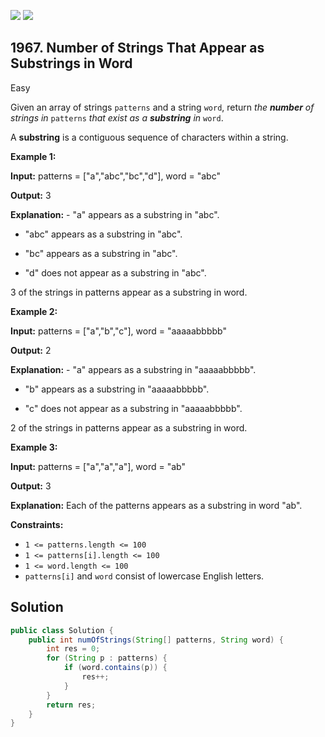 [![](https://img.shields.io/github/stars/javadev/LeetCode-in-Java?label=Stars&style=flat-square)](https://github.com/javadev/LeetCode-in-Java)
[![](https://img.shields.io/github/forks/javadev/LeetCode-in-Java?label=Fork%20me%20on%20GitHub%20&style=flat-square)](https://github.com/javadev/LeetCode-in-Java/fork)

## 1967\. Number of Strings That Appear as Substrings in Word

Easy

Given an array of strings `patterns` and a string `word`, return _the **number** of strings in_ `patterns` _that exist as a **substring** in_ `word`.

A **substring** is a contiguous sequence of characters within a string.

**Example 1:**

**Input:** patterns = ["a","abc","bc","d"], word = "abc"

**Output:** 3

**Explanation:** - "a" appears as a substring in "abc".

- "abc" appears as a substring in "abc".

- "bc" appears as a substring in "abc".

- "d" does not appear as a substring in "abc". 
  
3 of the strings in patterns appear as a substring in word.

**Example 2:**

**Input:** patterns = ["a","b","c"], word = "aaaaabbbbb"

**Output:** 2

**Explanation:** - "a" appears as a substring in "aaaaabbbbb". 

- "b" appears as a substring in "aaaaabbbbb". 

- "c" does not appear as a substring in "aaaaabbbbb". 
  
2 of the strings in patterns appear as a substring in word.

**Example 3:**

**Input:** patterns = ["a","a","a"], word = "ab"

**Output:** 3

**Explanation:** Each of the patterns appears as a substring in word "ab".

**Constraints:**

*   `1 <= patterns.length <= 100`
*   `1 <= patterns[i].length <= 100`
*   `1 <= word.length <= 100`
*   `patterns[i]` and `word` consist of lowercase English letters.

## Solution

```java
public class Solution {
    public int numOfStrings(String[] patterns, String word) {
        int res = 0;
        for (String p : patterns) {
            if (word.contains(p)) {
                res++;
            }
        }
        return res;
    }
}
```